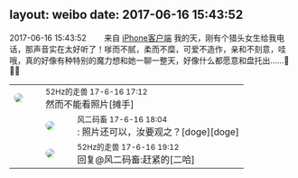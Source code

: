 layout: weibo
date: 2017-06-16 15:43:52
---
<meta name="referrer" content="no-referrer" />

2017-06-16 15:43:52  &nbsp;&nbsp;&nbsp;&nbsp;&nbsp;&nbsp; 来自 <a href="http://app.weibo.com/t/feed/9ksdit" rel="nofollow">iPhone客户端</a>
我的天，刚有个猎头女生给我电话，那声音实在太好听了！嗲而不腻，柔而不糜，可爱不造作，亲和不刻意，哇哦，真的好像有种特别的魔力想和她一聊一整天，好像什么都愿意和盘托出……🤤🤤🤤 ​​​

<table style="width: 100%;">
  <tr>
    <td style="width: 40px;"><img style="border-radius:50%" src="https://tva4.sinaimg.cn/crop.0.0.180.180.50/8beaf773jw1e8qgp5bmzyj2050050aa8.jpg?KID=imgbed,tva&Expires=1624465783&ssig=AEue3BI4Ti"></td>
    <td colspan="2"><small>52Hz的走兽 17-6-16 17:12</small><br/>然而不能看照片[摊手]</td>
  </tr>
  <tr>
    <td/>
    <td style="width: 40px;"><img style="border-radius:50%" src="https://tva3.sinaimg.cn/crop.0.0.639.639.50/6d2a6003jw8f3idy69w2gj20hs0hrt9g.jpg?KID=imgbed,tva&Expires=1624465783&ssig=BeEzKiR8cm"></td>
    <td><small>风二码畜 17-6-16 18:04</small><br/>: 照片还可以，汝要观之？[doge][doge]</td>
  </tr>
  <tr>
    <td/>
    <td style="width: 40px;"><img style="border-radius:50%" src="https://tva4.sinaimg.cn/crop.0.0.180.180.50/8beaf773jw1e8qgp5bmzyj2050050aa8.jpg?KID=imgbed,tva&Expires=1624465783&ssig=AEue3BI4Ti"></td>
    <td><small>52Hz的走兽 17-6-16 19:12</small><br/>回复@风二码畜:赶紧的[二哈]</td>
  </tr>
</table>
